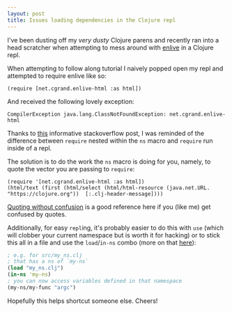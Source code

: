 ```yaml
---
layout: post
title: Issues loading dependencies in the Clojure repl
---
```


I've been dusting off my _very dusty_ Clojure parens and recently ran into a head scratcher when attempting to mess around with [enlive](https://github.com/cgrand/enlive) in a Clojure repl.

When attempting to follow along tutorial I naively popped open my repl and attempted to require enlive like so:

```
(require [net.cgrand.enlive-html :as html])
```

And received the following lovely exception:

```
CompilerException java.lang.ClassNotFoundException: net.cgrand.enlive-html
```

Thanks to [this](https://stackoverflow.com/a/9811346/1048479) informative stackoverflow post, I was reminded of the difference between `require` nested within the `ns` macro and `require` run inside of a repl.

The solution is to do the work the `ns` macro is doing for you, namely, to quote the vector you are passing to `require`:

```
(require '[net.cgrand.enlive-html :as html])
(html/text (first (html/select (html/html-resource (java.net.URL. "https://clojure.org"))  [:.clj-header-message])))
```

[Quoting without confusion](https://8thlight.com/blog/colin-jones/2012/05/22/quoting-without-confusion.html) is a good reference here if you (like me) get confused by quotes.

Additionally, for easy `repl`ing, it's probably easier to do this with `use` (which will clobber your current namespace but is worth it for hacking) or to stick this all in a file and use the `load`/`in-ns` combo (more on that [here](https://www.beyondtechnicallycorrect.com/2013/04/14/loading-and-using-namespaces-in-the-clojure-repl/)):

```clojure
; e.g. for src/my_ns.clj
; that has a ns of `my-ns`
(load "my_ns.clj")
(in-ns 'my-ns)
; you can now access variables defined in that namespace
(my-ns/my-func "argc")
```

Hopefully this helps shortcut someone else. Cheers!
